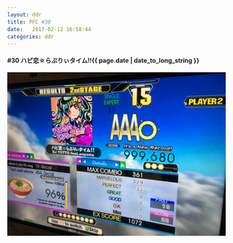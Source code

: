 ```yaml
---
layout: ddr
title: PFC #30
date:   2017-02-12 16:58:44
categories: ddr
---
```

#### **#30** ハピ恋☆らぶりぃタイム!!<span class="pull-right">{{ page.date | date_to_long_string }}</span>
![](/images/pfc/30_ハピ恋☆らぶりぃタイム!!.jpg)
